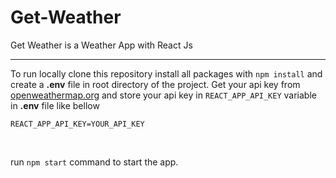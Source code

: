 # Get-Weather
Get Weather is a Weather App with React Js

---

To run locally clone this repository install all packages with `npm install` and create a **.env** file in root directory of the project. Get your api key from [openweathermap.org](https://openweathermap.org/) and store your api key in `REACT_APP_API_KEY` variable in **.env** file like bellow

```
REACT_APP_API_KEY=YOUR_API_KEY
```

</br>

run `npm start` command to start the app.
